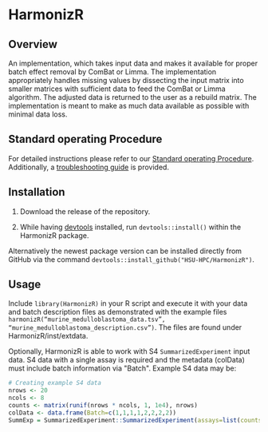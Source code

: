# HarmonizR
## Overview
An implementation, which takes input data and makes it available for proper batch effect removal by ComBat or Limma. 
The implementation appropriately handles missing values by dissecting the input matrix into smaller matrices with sufficient data to feed the ComBat or Limma algorithm. 
The adjusted data is returned to the user as a rebuild matrix. 
The implementation is meant to make as much data available as possible with minimal data loss.

## Standard operating Procedure
For detailed instructions please refer to our [Standard operating Procedure](https://github.com/HSU-HPC/HarmonizR/blob/main/inst/HarmonizR_SOP.pdf).
Additionally, a [troubleshooting guide](https://github.com/HSU-HPC/HarmonizR/blob/main/inst/Troubleshooting.pdf) is provided.

## Installation
1. Download the release of the repository.

2. While having [devtools](https://www.r-project.org/nosvn/pandoc/devtools.html) installed, run
`devtools::install()` within the HarmonizR package.

Alternatively the newest package version can be installed directly from GitHub via the command `devtools::install_github("HSU-HPC/HarmonizR")`.

## Usage
Include `library(HarmonizR)` in your R script and execute it with your data and batch description files as demonstrated with the example files `harmonizR(“murine_medulloblastoma_data.tsv”, “murine_medulloblastoma_description.csv”)`. The files are found under HarmonizR/inst/extdata.

Optionally, HarmonizR is able to work with S4 `SummarizedExperiment` input data. S4 data with a single assay is required and the metadata (colData) must include batch information via "Batch". Example S4 data may be:

```R
# Creating example S4 data
nrows <- 20
ncols <- 8
counts <- matrix(runif(nrows * ncols, 1, 1e4), nrows)
colData <- data.frame(Batch=c(1,1,1,1,2,2,2,2))
SummExp = SummarizedExperiment::SummarizedExperiment(assays=list(counts=counts), colData=colData)
```
